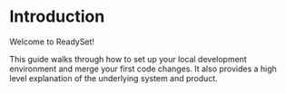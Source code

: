 # Introduction
Welcome to ReadySet! 

This guide walks through how to set up your local development environment and 
merge your first code changes. It also provides a high level explanation of 
the underlying system and product.
